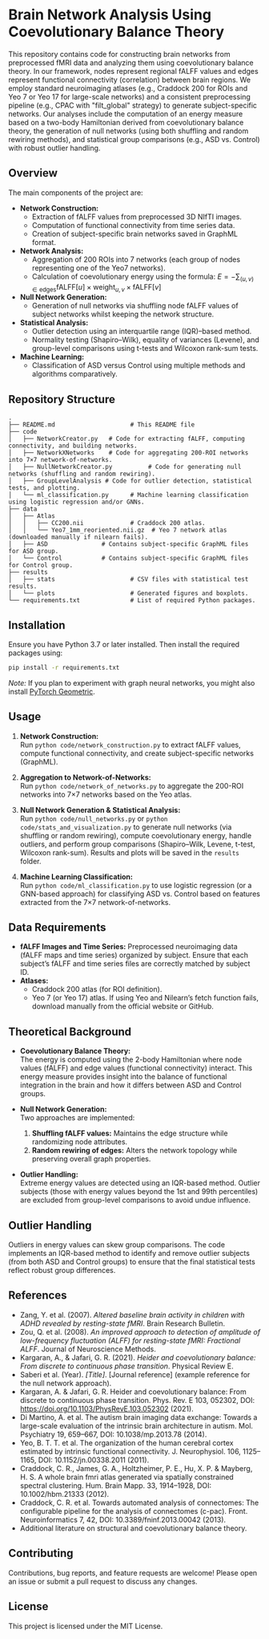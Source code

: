 # Brain Network Analysis Using Coevolutionary Balance Theory

This repository contains code for constructing brain networks from preprocessed fMRI data and analyzing them using coevolutionary balance theory. In our framework, nodes represent regional fALFF values and edges represent functional connectivity (correlation) between brain regions. We employ standard neuroimaging atlases (e.g., Craddock 200 for ROIs and Yeo 7 or Yeo 17 for large-scale networks) and a consistent preprocessing pipeline (e.g., CPAC with "filt_global" strategy) to generate subject-specific networks. Our analyses include the computation of an energy measure based on a two-body Hamiltonian derived from coevolutionary balance theory, the generation of null networks (using both shuffling and random rewiring methods), and statistical group comparisons (e.g., ASD vs. Control) with robust outlier handling.

## Overview

The main components of the project are:
- **Network Construction:**  
  - Extraction of fALFF values from preprocessed 3D NIfTI images.
  - Computation of functional connectivity from time series data.
  - Creation of subject-specific brain networks saved in GraphML format.
- **Network Analysis:**  
  - Aggregation of 200 ROIs into 7 networks (each group of nodes representing one of the Yeo7 networks).
  - Calculation of coevolutionary energy using the formula:
     $E = - \sum_{(u,v)\in \text{edges}} \text{fALFF}[u] \times \text{weight}_{u,v} \times \text{fALFF}[v]$ 
- **Null Network Generation:**  
  - Generation of null networks via shuffling node fALFF values of subject networks whilst keeping the network structure.
- **Statistical Analysis:**  
  - Outlier detection using an interquartile range (IQR)–based method.
  - Normality testing (Shapiro–Wilk), equality of variances (Levene), and group-level comparisons using t-tests and Wilcoxon rank-sum tests.
- **Machine Learning:**  
  - Classification of ASD versus Control using multiple methods and algorithms comparatively.

## Repository Structure

```
.
├── README.md                     # This README file
├── code
│   ├── NetworkCreator.py   # Code for extracting fALFF, computing connectivity, and building networks.
│   ├── NetworkXNetworks    # Code for aggregating 200-ROI networks into 7×7 network-of-networks.
│   ├── NullNetworkCreator.py          # Code for generating null networks (shuffling and random rewiring).
│   ├── GroupLevelAnalysis # Code for outlier detection, statistical tests, and plotting.
│   └── ml_classification.py      # Machine learning classification using logistic regression and/or GNNs.
├── data
│   ├── Atlas
│   │   ├── CC200.nii             # Craddock 200 atlas.
│   │   └── Yeo7_1mm_reoriented.nii.gz  # Yeo 7 network atlas (downloaded manually if nilearn fails).
│   ├── ASD               # Contains subject-specific GraphML files for ASD group.
│   └── Control           # Contains subject-specific GraphML files for Control group.
├── results
│   ├── stats                     # CSV files with statistical test results.
│   └── plots                     # Generated figures and boxplots.
└── requirements.txt              # List of required Python packages.
```

## Installation

Ensure you have Python 3.7 or later installed. Then install the required packages using:

```bash
pip install -r requirements.txt
```

*Note:* If you plan to experiment with graph neural networks, you might also install [PyTorch Geometric](https://pytorch-geometric.readthedocs.io/en/latest/).

## Usage

1. **Network Construction:**  
   Run `python code/network_construction.py` to extract fALFF values, compute functional connectivity, and create subject-specific networks (GraphML).

2. **Aggregation to Network-of-Networks:**  
   Run `python code/network_of_networks.py` to aggregate the 200-ROI networks into 7×7 networks based on the Yeo atlas.

3. **Null Network Generation & Statistical Analysis:**  
   Run `python code/null_networks.py` or `python code/stats_and_visualization.py` to generate null networks (via shuffling or random rewiring), compute coevolutionary energy, handle outliers, and perform group comparisons (Shapiro–Wilk, Levene, t-test, Wilcoxon rank-sum). Results and plots will be saved in the `results` folder.

4. **Machine Learning Classification:**  
   Run `python code/ml_classification.py` to use logistic regression (or a GNN-based approach) for classifying ASD vs. Control based on features extracted from the 7×7 network-of-networks.

## Data Requirements

- **fALFF Images and Time Series:** Preprocessed neuroimaging data (fALFF maps and time series) organized by subject. Ensure that each subject’s fALFF and time series files are correctly matched by subject ID.
- **Atlases:**  
  - Craddock 200 atlas (for ROI definition).
  - Yeo 7 (or Yeo 17) atlas. If using Yeo and Nilearn’s fetch function fails, download manually from the official website or GitHub.

## Theoretical Background

- **Coevolutionary Balance Theory:**  
  The energy is computed using the 2-body Hamiltonian where node values (fALFF) and edge values (functional connectivity) interact. This energy measure provides insight into the balance of functional integration in the brain and how it differs between ASD and Control groups.
  
- **Null Network Generation:**  
  Two approaches are implemented:
  1. **Shuffling fALFF values:** Maintains the edge structure while randomizing node attributes.
  2. **Random rewiring of edges:** Alters the network topology while preserving overall graph properties.
  
- **Outlier Handling:**  
  Extreme energy values are detected using an IQR-based method. Outlier subjects (those with energy values beyond the 1st and 99th percentiles) are excluded from group-level comparisons to avoid undue influence.

## Outlier Handling

Outliers in energy values can skew group comparisons. The code implements an IQR-based method to identify and remove outlier subjects (from both ASD and Control groups) to ensure that the final statistical tests reflect robust group differences.

## References

- Zang, Y. et al. (2007). *Altered baseline brain activity in children with ADHD revealed by resting-state fMRI*. Brain Research Bulletin.
- Zou, Q. et al. (2008). *An improved approach to detection of amplitude of low-frequency fluctuation (ALFF) for resting-state fMRI: Fractional ALFF*. Journal of Neuroscience Methods.
- Kargaran, A., & Jafari, G. R. (2021). *Heider and coevolutionary balance: From discrete to continuous phase transition*. Physical Review E.
- Saberi et al. (Year). *[Title]*. [Journal reference] (example reference for the null network approach).
- Kargaran, A. & Jafari, G. R. Heider and coevolutionary balance: From discrete to continuous phase transition. Phys. Rev. E 103, 052302, DOI: https://doi.org/10.1103/PhysRevE.103.052302 (2021).
- Di Martino, A. et al. The autism brain imaging data exchange: Towards a large-scale evaluation of the intrinsic brain architecture in autism. Mol. Psychiatry 19, 659–667, DOI: 10.1038/mp.2013.78 (2014).
- Yeo, B. T. T. et al. The organization of the human cerebral cortex estimated by intrinsic functional connectivity. J. Neurophysiol. 106, 1125–1165, DOI: 10.1152/jn.00338.2011 (2011).
- Craddock, C. R., James, G. A., Holtzheimer, P. E., Hu, X. P. & Mayberg, H. S. A whole brain fmri atlas generated via spatially constrained spectral clustering. Hum. Brain Mapp. 33, 1914–1928, DOI: 10.1002/hbm.21333 (2012).
- Craddock, C. R. et al. Towards automated analysis of connectomes: The configurable pipeline for the analysis of connectomes (c-pac). Front. Neuroinformatics 7, 42, DOI: 10.3389/fninf.2013.00042 (2013).
- Additional literature on structural and coevolutionary balance theory.

## Contributing

Contributions, bug reports, and feature requests are welcome! Please open an issue or submit a pull request to discuss any changes.

## License

This project is licensed under the MIT License.
